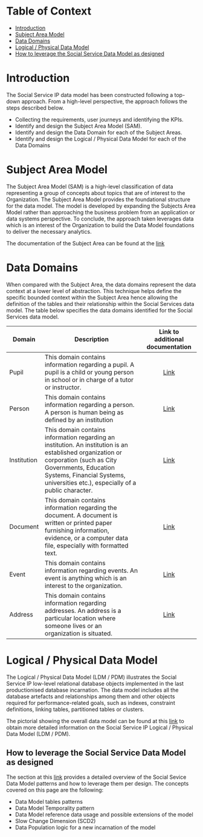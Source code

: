 # Table of Context
* [Introduction](https://github.com/microsoft/SocialServicesIP/tree/main/DeliveryGuidance/SWIS/DataModels#introduction)
* [Subject Area Model](https://github.com/microsoft/SocialServicesIP/tree/main/DeliveryGuidance/SWIS/DataModels#subject-area-model)
* [Data Domains](https://github.com/microsoft/SocialServicesIP/tree/main/DeliveryGuidance/SWIS/DataModels#data-domains)
* [Logical / Physical Data Model](https://github.com/microsoft/SocialServicesIP/tree/main/DeliveryGuidance/SWIS/DataModels#logical--physical-data-model)
* [How to leverage the Social Service Data Model as designed](https://github.com/microsoft/SocialServicesIP/tree/main/DeliveryGuidance/SWIS/DataModels#how-to-leverage-the-social-service-data-model-as-designed)
# Introduction
The Social Service IP data model has been constructed following a top-down approach.
From a high-level perspective, the approach follows the steps described below.

- Collecting the requirements, user journeys and identifying the KPIs.
- Identify and design the Subject Area Model (SAM).
- Identify and design the Data Domain for each of the Subject Areas.
- Identify and design the Logical / Physical Data Model for each of the Data Domains
# Subject Area Model
The Subject Area Model (SAM) is a high-level classification of data representing a group of concepts about topics that are of interest to the Organization. The Subject Area Model provides the foundational structure for the data model. The model is developed by expanding the Subjects Area Model rather than approaching the business problem from an application or data systems perspective. 
To conclude, the approach taken leverages data which is an interest of the Organization to build the Data Model foundations to deliver the necessary analytics. 

The documentation of the Subject Area can be found at the [link](SubjectAreaModel.md)
# Data Domains
When compared with the Subject Area, the data domains represent the data context at a lower level of abstraction. This technique helps define the specific bounded context within the Subject Area hence allowing the definition of the tables and their relationship within the Social Services data model. The table below specifies the data domains identified for the Social Services data model.

| Domain        | Description         | Link to additional documentation |
| -------------- |---------------------|:-----:|
| Pupil   |This domain contains information regarding a pupil. A pupil is a child or young person in school or in charge of a tutor or instructor.| [Link](DataModelLowLevelDocumentatioPupil.md)|
| Person   | This domain contains information regarding a person. A person is human being as defined by an institution | [Link](DataModelLowLevelDocumentatioPerson.md)|
| Institution   | This domain contains information regarding an institution. An institution is an established organization or corporation (such as City Governments, Education Systems, Financial Systems, universities etc.), especially of a public character.| [Link](DataModelLowLevelDocumentatioInstitution.md)|
| Document   | This domain contains information regarding the document. A document is written or printed paper furnishing information, evidence, or a computer data file, especially with formatted text.| [Link](DataModelLowLevelDocumentatioDocument.md)|| Data Domain   | Documentation listing the Data Domains and tables together with their individual purpose.| [Link](TablesDetails.md)|
| Event   |  This domain contains information regarding events. An event is anything which is an interest to the organization.| [Link](DataModelLowLevelDocumentatioEvent.md)|
| Address   |This domain contains information regarding addresses. An address is a particular location where someone lives or an organization is situated. | [Link](DataModelLowLevelDocumentatioAddress.md)|
# Logical / Physical Data Model
The Logical / Physical Data Model (LDM / PDM) illustrates the Social Service IP low-level relational database objects implemented in the last productionised database incarnation. The data model includes all the database artefacts and relationships among them and other objects required for performance-related goals, such as indexes, constraint definitions, linking tables, partitioned tables or clusters. 

The pictorial showing the overall data model can be found at this [link](LogicalPhysicalDataModel.md) to obtain more detailed information on the Social Service IP Logical / Physical Data Model (LDM / PDM).

## How to leverage the Social Service Data Model as designed
The section at this [link](HowToUseThePhysicalDataModel.md) provides a detailed overview of the Social Sevice Data Model patterns and how to leverage them per design. The concepts covered on this page are the following:
- Data Model tables patterns
- Data Model Temporality pattern
- Data Model reference data usage and possible extensions of the model
- Slow Change Dimension (SCD2)
- Data Population logic for a new incarnation of the model